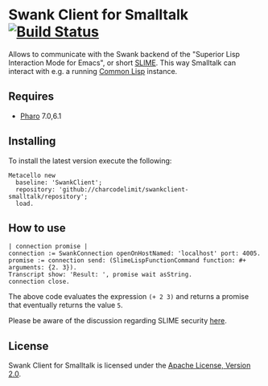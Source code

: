 # Swank Client for Smalltalk [![Build Status][travis_b]][travis_url]

Allows to communicate with the Swank backend of the "Superior Lisp Interaction
Mode for Emacs", or short [SLIME](https://github.com/slime/slime). 
This way Smalltalk can interact with e.g. a running [Common Lisp](https://en.wikipedia.org/wiki/Common_Lisp) instance.

## Requires

* [Pharo](http://pharo.org/) 7.0,6.1

## Installing

To install the latest version execute the following:

```Smalltalk
Metacello new
  baseline: 'SwankClient';
  repository: 'github://charcodelimit/swankclient-smalltalk/repository';
  load.
```

## How to use

```Smalltalk
| connection promise |
connection := SwankConnection openOnHostNamed: 'localhost' port: 4005.
promise := connection send: (SlimeLispFunctionCommand function: #+ arguments: {2. 3}).
Transcript show: 'Result: ', promise wait asString.
connection close.
```

The above code evaluates the expression `(+ 2 3)` and returns a promise that
eventually returns the value `5`.

Please be aware of the discussion regarding SLIME security [here](https://github.com/slime/slime/issues/286).

## License

Swank Client for Smalltalk is licensed under the [Apache License, Version 2.0](http://www.apache.org/licenses/LICENSE-2.0).


[travis_b]: https://travis-ci.org/charcodelimit/swankclient-smalltalk.svg?branch=master
[travis_url]: https://travis-ci.org/charcodelimit/swankclient-smalltalk
